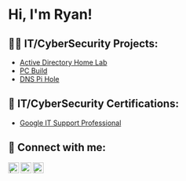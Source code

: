 <h1>Hi, I'm Ryan! </h1>

<h2>👨‍💻 IT/CyberSecurity Projects:</h2>

- [Active Directory Home Lab](https://github.com/Ryan4012/ActiveDirectoryLab)
- [PC Build](https://github.com/Ryan4012/PC-Build)
- [DNS Pi Hole](https://github.com/Ryan4012/Projects)

<h2>📄 IT/CyberSecurity Certifications:</h2>

- [Google IT Support Professional](https://github.com/Ryan4012/Certifications)


<h2> 🤳 Connect with me:</h2>


[<img align="left" alt=" | Twitter" width="22px" src="https://cdn.jsdelivr.net/npm/simple-icons@v3/icons/twitter.svg" />][twitter]
[<img align="left" alt="RyanFranson | LinkedIn" width="22px" src="https://cdn.jsdelivr.net/npm/simple-icons@v3/icons/linkedin.svg" />][linkedin]
[<img align="left" alt=" | Instagram" width="22px" src="https://cdn.jsdelivr.net/npm/simple-icons@v3/icons/instagram.svg" />][instagram]

[twitter]: https://twitter.com/
[instagram]: https://www.instagram.com//
[linkedin]: https://linkedin.com/in/ryan-franson

<!--
**joshmadakor1/joshmadakor1** is a ✨ _special_ ✨ repository because its `README.md` (this file) appears on your GitHub profile.

Here are some ideas to get you started:

- 🔭 I’m currently working on ...
- 🌱 I’m currently learning ...
- 👯 I’m looking to collaborate on ...
- 🤔 I’m looking for help with ...
- 💬 Ask me about ...
- 📫 How to reach me: ...
- 😄 Pronouns: ...
- ⚡ Fun fact: ...
-->
